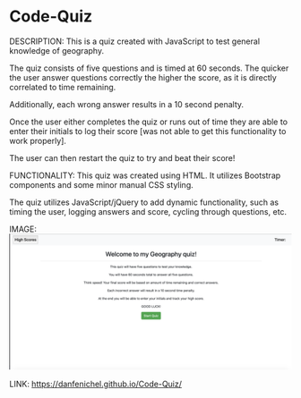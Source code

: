 # Code-Quiz
DESCRIPTION:
This is a quiz created with JavaScript to test general knowledge of geography.

The quiz consists of five questions and is timed at 60 seconds. The quicker the user answer questions correctly the higher the score, as it is directly correlated to time remaining. 

Additionally, each wrong answer results in a 10 second penalty.

Once the user either completes the quiz or runs out of time they are able to enter their initials to log their score [was not able to get this functionality to work properly].

The user can then restart the quiz to try and beat their score!

FUNCTIONALITY:
This quiz was created using HTML. It utilizes Bootstrap components and some minor manual CSS styling.

The quiz utilizes JavaScript/jQuery to add dynamic functionality, such as timing the user, logging answers and score, cycling through questions, etc.

IMAGE:
![Screenshot](image.png "Screenshot")

LINK:
https://danfenichel.github.io/Code-Quiz/
